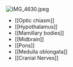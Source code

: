 ![IMG\_4630.jpeg](img_4630.jpeg)

* \[\[Optic chiasm]]
* \[\[Hypothalamus]]
* \[\[Mamillary bodies]]
* \[\[Midbrain]]
* \[\[Pons]]
* \[\[Medulla oblongata]]
* \[\[Cranial Nerves]]
